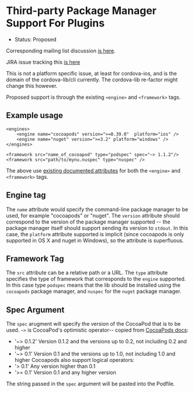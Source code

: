 # Third-party Package Manager Support For Plugins 
- Status: Proposed

Corresponding mailing list discussion [is here](http://markmail.org/message/5qvg6rwr4nz4q7mc).

JIRA issue tracking this [is here](https://issues.apache.org/jira/browse/CB-9825)

This is not a platform specific issue, at least for cordova-ios, and
is the domain of the cordova-lib/cli currently. The
cordova-lib re-factor might change this however.

Proposed support is through the existing `<engine>` and `<framework>` tags.

## Example usage

```
<engines>
    <engine name="cocoapods" version=">=0.39.0"  platform="ios" />
    <engine name="nuget" version=">=3.2" platform="windows" />
</engines>

<framework src="name_of_cocoapod" type="podspec" spec="~> 1.1.2"/>
<framework src="path/to/mynu.nuspec" type="nuspec" />
```

The above use [existing documented attributes](https://cordova.apache.org/docs/en/5.1.1/plugin_ref/spec.html) for both the `<engine>` and `<framework>` tags.

## Engine tag

The `name` attribute would specify the command-line package manager to be used, for example "cocoapods" or "nuget". The `version` attribute should correspond to the version of the package manager supported -- the package manager itself should support sending its version to `stdout`. In this case, the `platform` attribute supported is implicit (since cocoapods is only supported in OS X and nuget in Windows), so the attribute is superfluous.

## Framework Tag

The `src` attribute can be a relative path or a URL. The `type` attribute specifies the type of framework that corresponds to the `engine` supported. In this case type `podspec` means that the lib should be installed using the `cocoapods` package manager, and `nuspec` for the `nuget` package manager.

## Spec Argument

The `spec` arugment will specify the version of the CocoaPod that is to be used. `~>` is CocoaPod's optimistic operator-- copied from [CocoaPods docs](http://guides.cocoapods.org/using/the-podfile.html): 
  - '~> 0.1.2' Version 0.1.2 and the versions up to 0.2, not including 0.2 and higher
  - '~> 0.1' Version 0.1 and the versions up to 1.0, not including 1.0 and higher
Cocoapods also support logical operators:
  - '> 0.1' Any version higher than 0.1
  - '>= 0.1' Version 0.1 and any higher version

The string passed in the `spec` argument will be pasted into the Podfile.  
